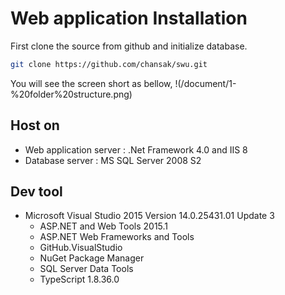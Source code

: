 # Web application Installation

First clone the source from github and initialize database.

```bash
git clone https://github.com/chansak/swu.git
```
You will see the screen short as bellow,
!(/document/1-%20folder%20structure.png)

## Host on
 * Web application server : .Net Framework 4.0  and IIS 8
 * Database server : MS SQL Server 2008 S2
 
 ## Dev tool
  * Microsoft Visual Studio 2015 Version 14.0.25431.01 Update 3
    * ASP.NET and Web Tools 2015.1
    * ASP.NET Web Frameworks and Tools
    * GitHub.VisualStudio
    * NuGet Package Manager
    * SQL Server Data Tools
    * TypeScript   1.8.36.0
